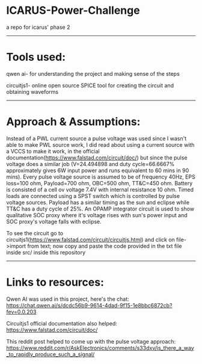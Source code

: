 # ICARUS-Power-Challenge
a repo for icarus' phase 2

---------------------

# Tools used:
qwen ai- for understanding the project and making sense of the steps

circuitjs1- online open source SPICE tool for creating the circuit and obtaining waveforms

---------------------
# Approach & Assumptions:
Instead of a PWL current source a pulse voltage was used since I wasn't able to make PWL source work, I did read about using a current source with a VCCS to make it work, in the official documentation(https://www.falstad.com/circuit/doc/) but since the pulse voltage does a similar job (V=24.494898 and duty cycle=66.6667% approximately gives 6W input power and runs equivalent to 60 mins in 90 mins). Every pulse voltage source is assumed to be of frequency 40Hz, EPS loss=100 ohm, Payload=700 ohm, OBC=500 ohm, TT&C=450 ohm. Battery is consisted of a cell ov voltage 7.4V with internal resistance 10 ohm. Timed loads are connected using a SPST switch which is controlled by pulse voltage sources. Payload has a similar timing as the sun and eclipse while TT&C has a duty cycle of 25%. An OPAMP integrator circuit is used to show qualitative SOC proxy where it's voltage rises with sun's power input and SOC proxy's voltage falls with eclipse.

To see the circuit go to circuitjs1(https://www.falstad.com/circuit/circuitjs.html) and click on file->import from text; now copy and paste the code provided in the txt file inside src/ inside this repository

---------------------

# Links to resources:

Qwen AI was used in this project, here's the chat:
https://chat.qwen.ai/s/dcdc56b9-9614-4dad-9f15-1e8bbc6872cb?fev=0.0.203

Circuitjs1 official documentation also helped:
https://www.falstad.com/circuit/doc/

This reddit post helped to come up with the pulse voltage approach:
https://www.reddit.com/r/AskElectronics/comments/s33dxv/is_there_a_way_to_rapidly_produce_such_a_signal/

